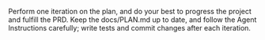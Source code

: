 Perform one iteration on the plan, and do your best to progress the project and fulfill the PRD. Keep the docs/PLAN.md up to date, and follow the Agent Instructions carefully; write tests and commit changes after each iteration.
